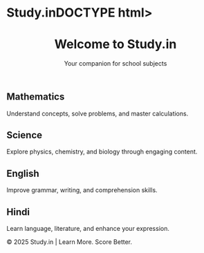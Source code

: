 # Study.inDOCTYPE html>
<html lang="en">
<head>
  <meta charset="UTF-8">
  <title>Study.in</title>
  <link rel="stylesheet" href="style.css">
</head>
<body>
  <header>
    <h1>Welcome to Study.in</h1>
    <p>Your companion for school subjects</p>
  </header>

  <main>
    <section class="subject">
      <h2>Mathematics</h2>
      <p>Understand concepts, solve problems, and master calculations.</p>
    </section>
    <section class="subject">
      <h2>Science</h2>
      <p>Explore physics, chemistry, and biology through engaging content.</p>
    </section>
    <section class="subject">
      <h2>English</h2>
      <p>Improve grammar, writing, and comprehension skills.</p>
    </section>
    <section class="subject">
      <h2>Hindi</h2>
      <p>Learn language, literature, and enhance your expression.</p>
    </section>
  </main>

  <footer>
    <p>© 2025 Study.in | Learn More. Score Better.</p>
  </footer>
</body>
</html>
